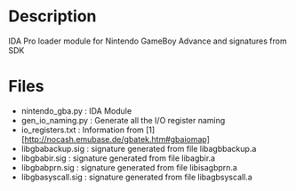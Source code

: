 # Description

IDA Pro loader module for Nintendo GameBoy Advance and signatures from SDK

# Files

* nintendo_gba.py : IDA Module
* gen_io_naming.py : Generate all the I/O register naming
* io_registers.txt : Information from [1][http://nocash.emubase.de/gbatek.htm#gbaiomap]
* libgbabackup.sig : signature generated from file libagbbackup.a
* libgbabir.sig : signature generated from file libagbir.a
* libgbabprn.sig : signature generated from file libisagbprn.a
* libgbasyscall.sig : signature generated from file libagbsyscall.a

[1]:http://nocash.emubase.de/gbatek.htm#gbaiomap